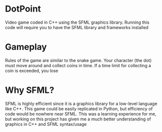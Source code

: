 # DotPoint

Video game coded in C++ using the SFML graphics library. Running this code will require you to have the SFML library and frameworks installed

# Gameplay
Rules of the game are similar to the snake game. Your character (the dot) must move around and collect coins in time. If a time limit for collecting a coin is exceeded, you lose

# Why SFML?
SFML is highly efficient since it is a graphics library for a low-level language like C++. This game could be easily replicated in Python, but efficiency of code would be nowhere near SFML. This was a learning experience for me, but working on this project has given me a much better understanding of graphics in C++ and SFML syntax/usage
